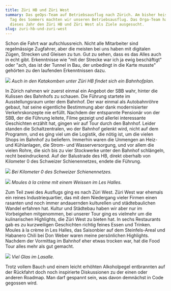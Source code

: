 ```yaml
---
title: Züri HB und Züri West
summary: Das geOps-Team auf Betriebsausflug nach Zürich. Am bisher heissesten
  Tag des Sommers machten wir unseren Betriebsausflug. Das Orga-Team hatte für
  dieses Jahr den Züri HB und Züri West als Ziele ausgesucht.
slug: zuri-hb-und-zuri-west
---
```

Schon die Fahrt war aufschlussreich. Nicht alle Mitarbeiter sind regelmässige Zugfahrer, aber die meisten bei uns haben mit digitalen Zügen, Strecken und Gleisen zu tun. Gut zu sehen, dass es das Alles auch in echt gibt. Erkenntnisse wie "mit der Strecke war ich ja ewig beschäftigt" oder "ach, das ist der Tunnel in Bau, der unbedingt in die Karte musste" gehörten zu den laufenden Erkenntnissen dazu.

![](/images/blog/zuri-hb-und-zuri-west/XE2S4147.png) 
_Auch in den Katakomben unter Züri HB findet sich ein Bahnhofplan._

In Zürich nahmen wir zuerst einmal ein Angebot der SBB wahr, hinter die Kulissen des Bahnhofs zu schauen. Die Führung startete im Ausstellungsraum unter dem Bahnhof. Der war einmal als Autobahnröhre gebaut, hat seine eigentliche Bestimmung aber dank modernisierter Verkehrskonzepte nie erfüllt. Nachdem der entspannte Pensionär von der SBB, der die Führung leitete, Filme gezeigt und allerlei interessante Geschichten erzählt hat, gingen wir auf Tour durch den Bahnhof. Leider standen die Schaltzentralen, wo der Bahnhof gelenkt wird, nicht auf dem Programm, und es ging viel um die Logistik, die nötig ist, um die vielen Shops im Bahnhof zu beliefern. Immerhin waren die Unmengen an Heiz- und Kühlanlagen, die Strom- und Wasserversorgung, und vor allem die vielen Rohre, die sich bis zu vier Stockwerke unter den Bahnhof schlängeln, recht beeindruckend. Auf der Balustrade des HB, direkt oberhalb von Kilometer 0 des Schweizer Schienennetzes, endete die Führung.

![](/images/blog/zuri-hb-und-zuri-west/XE2S4154.png ) 
_Bei Kilometer 0 des Schweizer Schienennetzes._

![](/images/blog/zuri-hb-und-zuri-west/XE2S4185.png ) 
_Moules à la crème mit einem Weissen im Les Halles._

Zum Teil zwei des Ausflugs ging es nach Züri West. Züri West war ehemals ein reines Industriequartier, das mit dem Niedergang vieler Firmen einen rasanten und noch immer andauernden kulturellen und städtebaulichen Wandel erfahren hat. Kultur und Städtebau haben wir aber nur im Vorbeigehen mitgenommen, bei unserer Tour ging es vielmehr um die kulinarischen Highlights, die Züri West zu bieten hat. In sechs Restaurants gab es zu kurzweiligen Geschichten richtig feines Essen und Trinken. Moules à la crème in Les Halles, das Saisonbier auf dem Steinfels-Areal und Habanero Chili bei Don Weber waren meine persönlichen Highlights. Nachdem der Vormittag im Bahnhof eher etwas trocken war, hat die Food Tour alles mehr als gut gemacht.

![](/images/blog/zuri-hb-und-zuri-west/XE2S4176.png) 
_Viel Glas im Lasalle._

Trotz vollem Bauch und einem leicht erhöhten Alkoholpegel entbrannten auf der Rückfahrt doch noch inspirierte Diskussionen zu der einen oder anderen Roadmap. Man darf gespannt sein, was davon demnächst in Code gegossen wird.